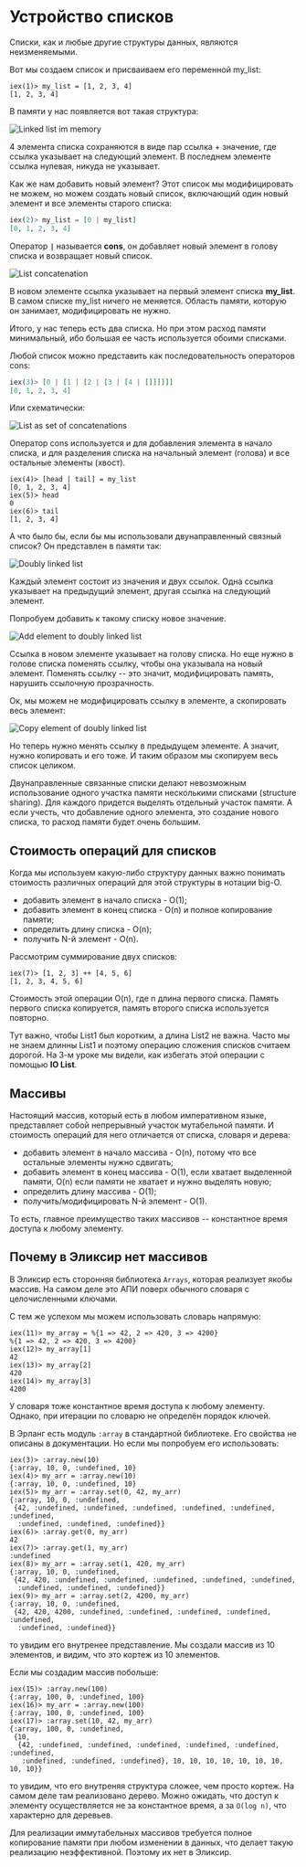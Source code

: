 # Устройство списков

Списки, как и любые другие структуры данных, являются неизменяемыми.

Вот мы создаем список и присваиваем его переменной my_list:

```elixir-iex
iex(1)> my_list = [1, 2, 3, 4]
[1, 2, 3, 4]
```

В памяти у нас появляется вот такая структура:

![Linked list im memory](./img/list_1.png)

4 элемента списка сохраняются в виде пар ссылка + значение, где ссылка указывает на следующий элемент. В последнем элементе ссылка нулевая, никуда не указывает.

Как же нам добавить новый элемент? Этот список мы модифицировать не можем, но можем создать новый список, включающий один новый элемент и все элементы старого списка:

```elixir
iex(2)> my_list = [0 | my_list]
[0, 1, 2, 3, 4]
```

Оператор **`|`** называется **cons**, он добавляет новый элемент в голову списка и возвращает новый список.

![List concatenation](./img/list_2.png)

В новом элементе ссылка указывает на первый элемент списка **my_list**. В самом списке my_list ничего не меняется. Область памяти, которую он занимает, модифицировать не нужно.

Итого, у нас теперь есть два списка. Но при этом расход памяти минимальный, ибо большая ее часть используется обоими списками.

Любой список можно представить как последовательность операторов cons:

```elixir
iex(3)> [0 | [1 | [2 | [3 | [4 | []]]]]]
[0, 1, 2, 3, 4]
```

Или схематически:

![List as set of concatenations](./img/list_3.png)

Оператор cons используется и для добавления элемента в начало списка, и для разделения списка на начальный элемент (голова) и все остальные элементы (хвост).

```elixir-iex
iex(4)> [head | tail] = my_list
[0, 1, 2, 3, 4]
iex(5)> head
0
iex(6)> tail
[1, 2, 3, 4]
```

А что было бы, если бы мы использовали двунаправленный связный список? Он представлен в памяти так:

![Doubly linked list](./img/list_4.png)

Каждый элемент состоит из значения и двух ссылок. Одна ссылка указывает на предыдущий элемент, другая ссылка на следующий элемент.

Попробуем добавить к такому списку новое значение.

![Add element to doubly linked list](./img/list_5.png)

Ссылка в новом элементе указывает на голову списка. Но еще нужно в голове списка поменять ссылку, чтобы она указывала на новый элемент. Поменять ссылку -- это значит, модифицировать память, нарушить ссылочную прозрачность.

Ок, мы можем не модифицировать ссылку в элементе, а скопировать весь элемент:

![Copy element of doubly linked list](./img/list_6.png)

Но теперь нужно менять ссылку в предыдущем элементе. А значит, нужно копировать и его тоже. И таким образом мы скопируем весь список целиком.

Двунаправленные связанные списки делают невозможным использование одного участка памяти несколькими списками (structure sharing). Для каждого придется выделять отдельный участок памяти. А если учесть, что добавление одного элемента, это создание нового списка, то расход памяти будет очень большим.


## Стоимость операций для списков

Когда мы используем какую-либо структуру данных важно понимать стоимость различных операций для этой структуры в нотации big-O.

 - добавить элемент в начало списка - O(1);
 - добавить элемент в конец списка - O(n) и полное копирование памяти;
 - определить длину списка - O(n);
 - получить N-й элемент - O(n).

Рассмотрим суммирование двух списков:

```elixir-iex
iex(7)> [1, 2, 3] ++ [4, 5, 6]
[1, 2, 3, 4, 5, 6]
```

Стоимость этой операции O(n), где n длина первого списка. Память первого списка копируется, память второго списка используется повторно.

Тут важно, чтобы List1 был коротким, а длина List2 не важна. Часто мы не знаем длинны List1 и поэтому операцию сложения списков считаем дорогой. На 3-м уроке мы видели, как избегать этой операции с помощью **IO List**.


## Массивы

Настоящий массив, который есть в любом императивном языке, представляет собой непрерывный участок мутабельной памяти. И стоимость операций для него отличается от списка, словаря и дерева:

 - добавить элемент в начало массива - O(n), потому что все остальные элементы нужно сдвигать;
 - добавить элемент в конец массива - O(1), если хватает выделенной памяти, O(n) если памяти не хватает и нужно выделять новую;
 - определить длину массива - O(1);
 - получить/модифицировать N-й элемент - O(1).

То есть, главное преимущество таких массивов -- константное время доступа к любому элементу.


## Почему в Эликсир нет массивов

В Эликсир есть сторонняя библиотека `Arrays`, которая реализует якобы массив. На самом деле это АПИ поверх обычного словаря с целочисленными ключами.

С тем же успехом мы можем использовать словарь напрямую:

```
iex(11)> my_array = %{1 => 42, 2 => 420, 3 => 4200}
%{1 => 42, 2 => 420, 3 => 4200}
iex(12)> my_array[1]
42
iex(13)> my_array[2]
420
iex(14)> my_array[3]
4200
```

У словаря тоже константное время доступа к любому элементу. Однако, при итерации по словарю не определён порядок ключей.

В Эрланг есть модуль `:array` в стандартной библиотеке. Его свойства не описаны в документации. Но если мы попробуем его использовать:

```
iex(3)> :array.new(10)
{:array, 10, 0, :undefined, 10}
iex(4)> my_arr = :array.new(10)
{:array, 10, 0, :undefined, 10}
iex(5)> my_arr = :array.set(0, 42, my_arr)
{:array, 10, 0, :undefined,
 {42, :undefined, :undefined, :undefined, :undefined, :undefined, :undefined,
  :undefined, :undefined, :undefined}}
iex(6)> :array.get(0, my_arr)
42
iex(7)> :array.get(1, my_arr)
:undefined
iex(8)> my_arr = :array.set(1, 420, my_arr)
{:array, 10, 0, :undefined,
 {42, 420, :undefined, :undefined, :undefined, :undefined, :undefined,
  :undefined, :undefined, :undefined}}
iex(9)> my_arr = :array.set(2, 4200, my_arr)
{:array, 10, 0, :undefined,
 {42, 420, 4200, :undefined, :undefined, :undefined, :undefined, :undefined,
  :undefined, :undefined}}
```

то увидим его внутренее представление. Мы создали массив из 10 элементов, и видим, что это кортеж из 10 элементов.

Если мы создадим массив побольше:
```
iex(15)> :array.new(100)
{:array, 100, 0, :undefined, 100}
iex(16)> my_arr = :array.new(100)
{:array, 100, 0, :undefined, 100}
iex(17)> :array.set(10, 42, my_arr)
{:array, 100, 0, :undefined,
 {10,
  {42, :undefined, :undefined, :undefined, :undefined, :undefined, :undefined,
   :undefined, :undefined, :undefined}, 10, 10, 10, 10, 10, 10, 10, 10, 10}}
```
то увидим, что его внутреняя структура сложее, чем просто кортеж. На самом деле там реализовано дерево. Можно ожидать, что доступ к элементу осуществляется не за константное время, а за `O(log n)`, что характерно для деревьев.

Для реализации иммутабельных массивов требуется полное копирование памяти при любом изменении в данных, что делает такую реализацию неэффективной. Поэтому их нет в Эликсир.
